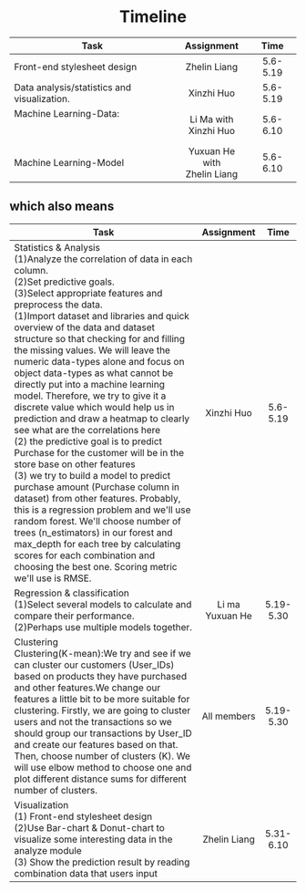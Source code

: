 #                      <center>Timeline<center>
Task|Assignment|Time
-|:-:|:-:
Front-end stylesheet design|Zhelin Liang|5.6- 5.19
Data analysis/statistics and visualization.|Xinzhi  Huo|5.6- 5.19
Machine Learning-Data:<br><br><br>| Li Ma with <br>Xinzhi Huo| 5.6-6.10
Machine Learning-Model<br>|Yuxuan He with <br>Zhelin Liang|5.6-6.10
  
## which also means
Task|Assignment|Time
-|:-:|:-:
Statistics & Analysis<br>(1)Analyze the correlation of data in each column.<br>(2)Set predictive goals.<br>(3)Select appropriate features and preprocess the data.<br>(1)Import dataset and libraries and quick overview of the data and dataset structure so that checking for and filling the missing values. We will leave the numeric data-types alone and focus on object data-types as what cannot be directly put into a machine learning model. Therefore, we try to give it a discrete value which would help us in prediction and draw a heatmap to clearly see what are the correlations here<br>(2) the predictive goal is to predict Purchase for the customer will be in the store base on other features <br>(3) we try to build a model to predict purchase amount (Purchase column in dataset) from other features. Probably, this is a regression problem and we'll use random forest. We'll choose number of trees (n_estimators) in our forest and max_depth for each tree by calculating scores for each combination and choosing the best one. Scoring metric we'll use is RMSE.<br>|Xinzhi Huo|5.6- 5.19
Regression & classification<br>(1)Select several models to calculate and compare their performance.<br>(2)Perhaps use multiple models together.|Li ma <br>Yuxuan He|5.19- 5.30
Clustering<br>Clustering(K-mean):We try and see if we can cluster our customers (User_IDs) based on products they have purchased and other features.We change our features a little bit to be more suitable for clustering. Firstly, we are going to cluster users and not the transactions so we should group our transactions by User_ID and create our features based on that. Then, choose number of clusters (K). We will use elbow method to choose one and plot different distance sums for different number of clusters.<br>|All members|5.19- 5.30
Visualization<br>(1) Front-end stylesheet design<br>(2)Use Bar-chart & Donut-chart to visualize some interesting data in the analyze module<br>(3) Show the prediction result by reading combination data that users input |Zhelin Liang|5.31-6.10
